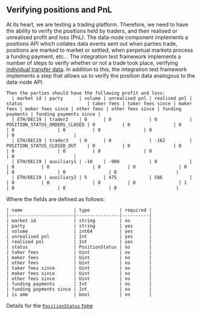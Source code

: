 ## Verifying positions and PnL

At its heart, we are testing a trading platform. Therefore, we need to have the ability to verify the positions held by traders, and their realised or unrealised profit and loss (PnL). The data-node component implements a positions API which collates data events sent out when parties trade, positions are marked to market or settled, when perpetual markets process a funding payment, etc...
The integration test framework implements a number of steps to verify whether or not a trade took place, verifying [individual transfer data](transfers.md). In addition to this, the integration test framework implements a step that allows us to verify the position data analogous to the data-node API.

```cucumber
Then the parties should have the following profit and loss:
  | market id | party      | volume | unrealised pnl | realised pnl | status                        | taker fees | taker fees since | maker fees | maker fees since | other fees | other fees since | funding payments | funding payments since |
  | ETH/DEC19 | trader2    | 0      | 0              | 0            | POSITION_STATUS_ORDERS_CLOSED | 0          | 0                | 0          | 0                | 0          | 0                | 0                | 0                      |
  | ETH/DEC19 | trader3    | 0      | 0              | -162         | POSITION_STATUS_CLOSED_OUT    | 0          | 0                | 0          | 0                | 0          | 0                | 0                | 0                      |
  | ETH/DEC19 | auxiliary1 | -10    | -900           | 0            |                               | 0          | 0                | 0          | 0                | 0          | 0                | 0                | 0                      |
  | ETH/DEC19 | auxiliary2 | 5      | 475            | 586          |                               | 0          | 0                | 0          | 0                | 1          | 0                | 0                | 0                      |
 ```

 Where the fields are defined as follows:

 ```
 | name                   | type           | required |
 |------------------------|----------------|----------|
 | market id              | string         | no       |
 | party                  | string         | yes      |
 | volume                 | int64          | yes      |
 | unrealised pnl         | Int            | yes      |
 | realised pnl           | Int            | yes      |
 | status                 | PositionStatus | no       |
 | taker fees             | Uint           | no       |
 | maker fees             | Uint           | no       |
 | other fees             | Uint           | no       |
 | taker fees since       | Uint           | no       |
 | maker fees since       | Uint           | no       |
 | other fees since       | Uint           | no       |
 | funding payments       | Int            | no       |
 | funding payments since | Int            | no       |
 | is amm                 | bool           | no       |
 ```

Details for the [`PositionStatus` type](types.md#Position-status)

